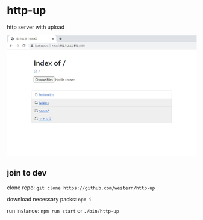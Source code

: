 # http-up
http server with upload

![alt text](https://github.com/western/http-up/blob/dev/doc/screen.jpg?raw=true)

## join to dev

clone repo:
`git clone https://github.com/western/http-up`

download necessary packs:
`npm i`

run instance:
`npm run start` or `./bin/http-up`
